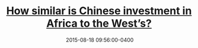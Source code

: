 ---
layout: post
title: <a href='https://www.brookings.edu/articles/how-similar-is-chinese-investment-in-africa-to-the-wests/'>How similar is Chinese investment in Africa to the West’s?</a>
date:  2015-08-18 09:56:00-0400
description: 
tags: China
# categories: sample-posts
---